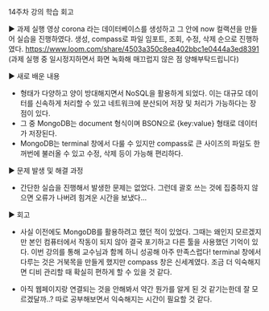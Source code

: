14주차 강의 학습 회고

▶ 과제 실행 영상
   corona 라는 데이터베이스를 생성하고 그 안에 now 컬랙션을 만들어 실습을 진행하였다.
   생성, compass로 파일 임포트, 조회, 수정, 삭제 순으로 진행하였다.
   https://www.loom.com/share/4503a350c8ea402bbc1e0444a3ed8391
   (과제 실행 중 일시정지하면서 화면 녹화해 매끄럽지 않은 점 양해부탁드립니다)

▶ 새로 배운 내용
  - 형태가 다양하고 양이 방대해지면서 NoSQL을 활용하게 되었다. 이는 대규모 데이터를 신속하게 처리할 수 있고 네트워크에 분산되어 저장 및 처리가 가능하다는 장점이 있다.
  - 그 중 MongoDB는 document 형식이며 BSON으로 {key:value} 형태로 데이터가 저장된다.
  - MongoDB는 terminal 창에서 다룰 수 있지만 compass로 큰 사이즈의 파일도 한꺼번에 불러올 수 있고 수정, 삭제 등이 가능해 편리하다.
  
▶ 문제 발생 및 해결 과정
  - 간단한 실습을 진행해서 발생한 문제는 없었다. 그런데 괄호 쓰는 것에 집중하지 않으면 오류가 나버려 힘겨운 시간을 보냈다...
    
▶ 회고
  + 사실 이전에도 MongoDB를 활용하려고 했던 적이 있었다. 그때는 왜인지 모르겠지만 본인 컴퓨터에서 작동이 되지 않아 결국 포기하고 다른 툴을 사용했던 기억이 있다. 이번 강의를 통해 교수님과 함께
    하니 성공해 아주 만족스럽다! terminal 창에서 다루는 것은 거북목을 만들게 했지만 compass 창은 신세계였다. 조금 더 익숙해지면 디비 관리할 때 확실히 편하게 할 수 있을 것 같다.
  - 아직 웹페이지랑 연결되는 것을 안해봐서 약간 뭔가를 알게 된 것 같기는한데 잘 모르겠달까..? 따로 공부해보면서 익숙해지는 시간이 필요할 것 같다.
